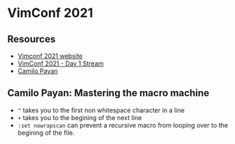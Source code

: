 VimConf 2021
===

Resources
---

- [Vimconf 2021 website][3]
- [VimConf 2021 - Day 1 Stream][1]
- [Camilo Payan][2]

<!-- Links -->
[1]: https://www.twitch.tv/videos/1190279834
[2]: https://cam.bio/
[3]: https://www.vimconf.live/

<!-- Links end -->


Camilo Payan: Mastering the macro machine
---

- `^` takes you to the first non whitespace character in a line
- `+` takes you to the begining of the next line
- `:set nowrapscan` can prevent a recursive macro from looping over to the
    begining of the file.
